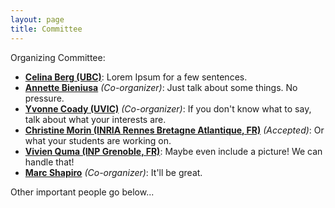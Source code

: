 ```yaml
---
layout: page
title: Committee
---
```


Organizing Committee:

* **[Celina Berg (UBC)](TODO)**: Lorem Ipsum for a few sentences.
* **[Annette Bieniusa](mailto:bieniusa@cs-uni-kl.de)** *(Co-organizer)*: Just talk about some things. No pressure.
* **[Yvonne Coady (UVIC)](mailto:ycoady@cs.uvic.ca)** *(Co-organizer)*: If you don't know what to say, talk about what your interests are.
* **[Christine Morin (INRIA Rennes Bretagne Atlantique, FR)](TODO)** *(Accepted)*:  Or what your students are working on.
* **[Vivien Quma (INP Grenoble, FR)](TODO)**: Maybe even include a picture! We can handle that!
* **[Marc Shapiro](mailto:marc.shapiro@acm.org)** *(Co-organizer)*: It'll be great.

Other important people go below...
